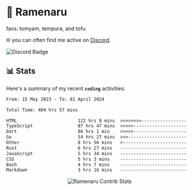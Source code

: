 # 🍜 Ramenaru
favs: tomyam, tempura, and tofu

🌐 you can often find me active on [Discord](https://discordapp.com/users/503291004200157185).

![Discord Badge](https://dcbadge.vercel.app/api/shield/503291004200157185)

## 📊 Stats

Here's a summary of my recent **`coding`** activities:

<!--START_SECTION:waka-->

```txt
From: 15 May 2023 - To: 01 April 2024

Total Time: 404 hrs 57 mins

HTML                       122 hrs 8 mins  >>>>>>>>-----------------   30.16 %
TypeScript                 87 hrs 47 mins  >>>>>--------------------   21.68 %
Dart                       86 hrs 1 min    >>>>>--------------------   21.24 %
Go                         54 hrs 27 mins  >>>----------------------   13.45 %
Other                      8 hrs 56 mins   >------------------------   02.21 %
Rust                       6 hrs 27 mins   -------------------------   01.59 %
JavaScript                 5 hrs 34 mins   -------------------------   01.38 %
CSS                        5 hrs 3 mins    -------------------------   01.25 %
Bash                       4 hrs 7 mins    -------------------------   01.02 %
Markdown                   3 hrs 16 mins   -------------------------   00.81 %
```

<!--END_SECTION:waka-->

<div style="text-align: center;">
   <img align="center" src="https://github-readme-streak-stats.herokuapp.com/?user=Ramenaru&theme=dark&card_width=520" alt="Ramenaru Contrib Stats" />
</div>

